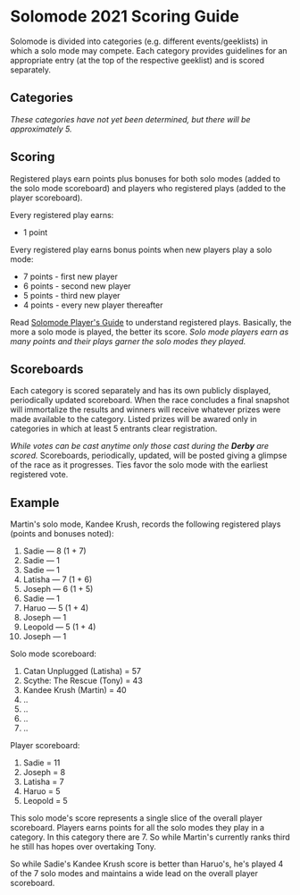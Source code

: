 # Solomode 2021 Scoring Guide
Solomode is divided into categories (e.g. different events/geeklists) in which a solo mode may compete.  Each category provides guidelines for an appropriate entry (at the top of the respective geeklist) and is scored separately.  

## Categories
*These categories have not yet been determined, but there will be approximately 5.*

## Scoring
Registered plays earn points plus bonuses for both solo modes (added to the solo mode scoreboard) and players who registered  plays (added to the player scoreboard).

Every registered play earns:
* 1 point

Every registered play earns bonus points when new players play a solo mode:
* 7 points - first new player
* 6 points - second new player
* 5 points - third new player
* 4 points - every new player thereafter

Read [Solomode Player's Guide](./players-guide.md) to understand registered plays.  Basically, the more a solo mode is played, the better its score.  *Solo mode players earn as many points and their plays garner the solo modes they played.*

## Scoreboards
Each category is scored separately and has its own publicly displayed, periodically updated scoreboard.  When the race concludes a final snapshot will immortalize the results and winners will receive whatever prizes were made available to the category.  Listed prizes will be awared only in categories in which at least 5 entrants clear registration.

*While votes can be cast anytime only those cast during the **Derby** are scored.*  Scoreboards, periodically, updated, will be posted giving a glimpse of the race as it progresses.  Ties favor the solo mode with the earliest registered vote.

## Example
Martin's solo mode, Kandee Krush, records the following registered plays (points and bonuses noted):
1. Sadie — 8 (1 + 7)
1. Sadie — 1
1. Sadie — 1
1. Latisha — 7 (1 + 6)
1. Joseph — 6 (1 + 5)
1. Sadie — 1
1. Haruo — 5 (1 + 4)
1. Joseph — 1
1. Leopold — 5 (1 + 4)
1. Joseph — 1

Solo mode scoreboard:
1. Catan Unplugged (Latisha) = 57
1. Scythe: The Rescue (Tony) = 43
1. Kandee Krush (Martin) = 40
1. ..
1. ..
1. ..
1. ..

Player scoreboard:
1. Sadie = 11
1. Joseph = 8
1. Latisha = 7
1. Haruo = 5
1. Leopold = 5

This solo mode's score represents a single slice of the overall player scoreboard.  Players earns points for all the solo modes they play in a category.  In this category there are 7.  So while Martin's currently ranks third he still has hopes over overtaking Tony.

So while Sadie's Kandee Krush score is better than Haruo's, he's played 4 of the 7 solo modes and maintains a wide lead on the overall player scoreboard.
